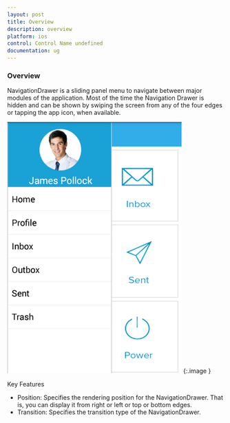 ```yaml
---
layout: post
title: Overview
description: overview
platform: ios
control: Control Name undefined
documentation: ug
---
```


### Overview

NavigationDrawer is a sliding panel menu to navigate between major modules of the application.  Most of the time the Navigation Drawer is hidden and can be shown by swiping the screen from any of the four edges or tapping the app icon, when available.

![C:/Users/nithishreddiar/Desktop/Screenshot_2015-07-06-09-52-15.png](Overview_images/Overview_img1.png)
{:.image }


Key Features

* Position: Specifies the rendering position for the NavigationDrawer. That is, you can display it from right or left or top or bottom edges.
* Transition: Specifies the transition type of the NavigationDrawer. 
